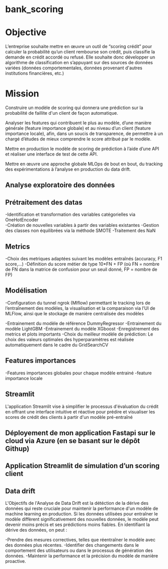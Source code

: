 # bank_scoring
# 


# Objective
L’entreprise souhaite mettre en œuvre un outil de “scoring crédit” pour calculer la probabilité qu’un client rembourse son crédit, puis classifie la demande en crédit accordé ou refusé. Elle souhaite donc développer un algorithme de classification en s’appuyant sur des sources de données variées (données comportementales, données provenant d'autres institutions financières, etc.)

# Mission

Construire un modèle de scoring qui donnera une prédiction sur la probabilité de faillite d'un client de façon automatique.

Analyser les features qui contribuent le plus au modèle, d’une manière générale (feature importance globale) et au niveau d’un client (feature importance locale), afin, dans un soucis de transparence, de permettre à un chargé d’études de mieux comprendre le score attribué par le modèle.

Mettre en production le modèle de scoring de prédiction à l’aide d’une API et réaliser une interface de test de cette API.

Mettre en œuvre une approche globale MLOps de bout en bout, du tracking des expérimentations à l’analyse en production du data drift.

## Analyse exploratoire des données

## Prétraitement des datas

-Identification et transformation des variables catégorielles via OneHotEncoder  
-Création de nouvelles variables à partir des variables existantes
-Gestion des classes non équilibrées via la méthode SMOTE
-Traitement des NaN

## Metrics

-Choix des metriques adaptées suivant les modèles entraînés (accuracy, F1 score,...)
-Définition du score métier de type 10*FN + FP (où FN = nombre de FN dans la matrice de confusion pour un seuil donné, FP = nombre de FP) 

## Modélisation 

-Configuration du tunnel ngrok (Mlflow) permettant le tracking lors de l’entraînement des modèles, la visualisation et la comparaison via l’UI de MLFlow, ainsi que le stockage de manière centralisée des modèles

-Entrainement du modèle de référence DummyRegressor
-Entrainement du modèle LightGBM
-Entrainement du modèle XGboost
-Enregistrement des metrics et plots importants
-Choix du meilleur modèle de prédiction: Le choix des valeurs optimales des hyperparamètres est réalisée automatiquement dans le cadre du GridSearchCV

## Features importances
-Features importances globales pour chaque modèle entrainé
-feature importance locale

## Streamlit

L'application Streamlit vise à simplifier le processus d'évaluation du crédit en offrant une interface intuitive et réactive pour prédire et visualiser les scores de crédit des clients à partir d'un modèle pré-entraîné
 
## Déployement de mon application Fastapi sur le cloud via Azure (en se basant sur le dépôt Githup)

## Application Streamlit de simulation d’un scoring client

## Data drift

L'Objectifs de l'Analyse de Data Drift est la détéction de la dérive des données qui reste cruciale pour maintenir la performance d'un modèle de machine learning en production. Si les données utilisées pour entraîner le modèle diffèrent significativement des nouvelles données, le modèle peut devenir moins précis et ses prédictions moins fiables. En identifiant la dérive des données, on peut :

-Prendre des mesures correctives, telles que réentraîner le modèle avec des données plus récentes.
-Identifier des changements dans le comportement des utilisateurs ou dans le processus de génération des données.
-Maintenir la performance et la précision du modèle de manière proactive.
